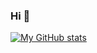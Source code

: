 ### Hi 👋

[![My GitHub stats](https://github-readme-stats-theta-snowy.vercel.app/api?username=BenasVolkovas)](https://github.com/BenasVolkovas/github-readme-stats)

